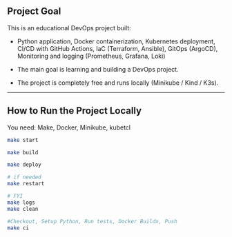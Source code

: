 ## Project Goal
This is an educational DevOps project built:
- Python application, Docker containerization, Kubernetes deployment, CI/CD with GitHub Actions, IaC (Terraform, Ansible), GitOps (ArgoCD), Monitoring and logging (Prometheus, Grafana, Loki)

- The main goal is learning and building a DevOps project.
- The project is completely free and runs locally (Minikube / Kind / K3s).
---

## How to Run the Project Locally
You need:
Make, Docker, Minikube, kubetcl

```bash
make start

make build

make deploy

# if needed
make restart

# FYI
make logs
make clean

#Checkout, Setup Python, Run tests, Docker Buildx, Push
make ci
```
